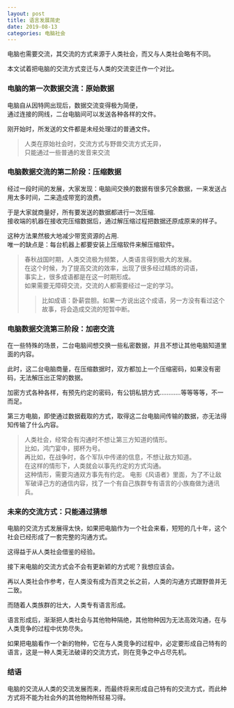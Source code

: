 ```yaml
---
layout: post
title: 语言发展简史
date: 2019-08-13
categories: 电脑社会
---
```

电脑也需要交流，其交流的方式来源于人类社会，而又与人类社会略有不同。

本文试着把电脑的交流方式变迁与人类的交流变迁作一个对比。


### 电脑的第一次数据交流：原始数据
电脑自从因特网出现后，数据交流变得极为简便，  
通过连接的网线，二台电脑间可以发送各种各样的文件。

刚开始时，所发送的文件都是未经处理过的普通文件。

> 人类在原始社会时，交流方式与野兽交流方式无异，  
> 只能通过一些普通的发音来交流


### 电脑数据交流的第二阶段：压缩数据
经过一段时间的发展，大家发现：电脑间交换的数据有很多冗余数据，一来发送占用太多时间，二来造成带宽的浪费。

于是大家就商量好，所有要发送的数据都进行一次压缩.  
接收端的机器在接收完压缩数据后，通过解压缩过程把数据还原成原来的样子。

这种方法果然极大地减少带宽资源的占用.  
唯一的缺点是：每台机器上都要安装上压缩软件来解压缩软件。

> 春秋战国时期，人类交流极为频繁，人类语言得到极大的发展。  
在这个时候，为了提高交流的效率，出现了很多经过精炼的词语，  
事实上，很多成语都是在这一时期形成。  
如果需要无障碍交流，交流的人都需要经过一定的学习。
> > 比如成语：卧薪尝胆。如果一方说出这个成语，另一方没有看过这个故事，将会造成交流的短暂中断。


### 电脑数据交流第三阶段：加密交流
在一些特殊的场景，二台电脑间想交换一些私密数据，并且不想让其他电脑知道里面的内容。

此时，这二台电脑商量，在压缩数据时，双方都加上一个压缩密码，如果没有密码，无法解压出正常的数据。

加密方式各种各样，有预先约定的密码，有公钥私钥方式…………等等等等，不一而足。

第三方电脑，即使通过数据截取的方式，取得这二台电脑间传输的数据，亦无法得知传输了什么内容。

> 人类社会，经常会有沟通时不想让第三方知道的情形。  
> 比如，鸿门宴中，掷杯为号。  
> 再比如，在战争时，各个军队中传递的信息，不想让敌方知道。  
> 在这样的情形下，人类就会以事先约定的方式沟通。  
> 这种情形，需要沟通双方事先有约定。
> 电影《风语者》里面，为了不让敌军破译己方的通信内容，找了一个有自己族群专有语言的小族裔做为通讯兵。


### 未来的交流方式：只能通过猜想
电脑的交流方式发展得太快，如果把电脑作为一个社会来看，短短的几十年，这个社会已经形成了一套完整的沟通方式。

这得益于从人类社会借鉴的经验。

接下来电脑的交流方式会不会有更新颖的方式呢？我想应该会。

再以人类社会作参考，在人类没有成为百灵之长之前，人类的沟通方式跟野兽并无二致。

而随着人类族群的壮大，人类专有语言形成。

语言形成后，渐渐把人类社会与其他物种隔绝，其他物种因为无法高效沟通，在与人类竞争的过程中优势尽失。

如果把电脑看作一个新的物种，它在与人类竞争的过程中，必定要形成自己特有的语言，这是一种人类无法破译的交流方式，则在竞争之中占尽先机。

### 结语
电脑的交流从人类的交流发展而来，而最终将来形成自己特有的交流方式，而此种方式将不能为社会外的其他物种所轻易习得。








